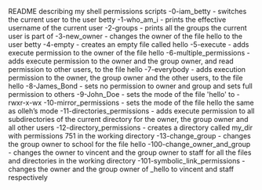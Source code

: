 README describing my shell permissions scripts
-0-iam_betty - switches the current user to the user betty
-1-who_am_i - prints the effective username of the current user 
-2-groups - prints all the groups the current user is part of
-3-new_owner - changes the owner of the file hello to the user betty
-4-empty - creates an empty file called hello
-5-execute - adds execute permission to the owner of the file hello
-6-multiple_permissions - adds execute permission to the owner and the group owner, and read permission to other users, to the file hello
-7-everybody - adds execution permission to the owner, the group owner and the other users, to the file hello
-8-James_Bond - sets no permission to owner and group and sets full permission to others
-9-John_Doe - sets the mode of the file 'hello' to -rwxr-x-wx 
-10-mirror_permissions - sets the mode of the file hello the same as olleh’s mode
-11-directories_permissions - adds execute permission to all subdirectories of the current directory for the owner, the group owner and all other users
-12-directory_permissions - creates a directory called my_dir with permissions 751 in the working directory
-13-change_group - changes the group owner to school for the file hello
-100-change_owner_and_group - changes the owner to vincent and the group owner to staff for all the files and directories in the working directory
-101-symbolic_link_permissions - changes the owner and the group owner of _hello to vincent and staff respectively 
